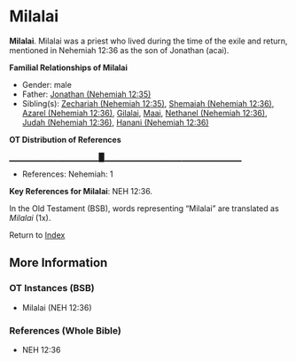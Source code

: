 # Milalai
**Milalai**. 
Milalai was a priest who lived during the time of the exile and return, mentioned in Nehemiah 12:36 as the son of Jonathan (acai). 




**Familial Relationships of Milalai**


* Gender: male
* Father: [Jonathan (Nehemiah 12:35)](Jonathan.12.md)
* Sibling(s): [Zechariah (Nehemiah 12:35)](Zechariah.28.md), [Shemaiah (Nehemiah 12:36)](Shemaiah.22.md), [Azarel (Nehemiah 12:36)](Azarel.5.md), [Gilalai](Gilalai.md), [Maai](Maai.md), [Nethanel (Nehemiah 12:36)](Nethanel.10.md), [Judah (Nehemiah 12:36)](Judah.8.md), [Hanani (Nehemiah 12:36)](Hanani.5.md)


**OT Distribution of References**

▁▁▁▁▁▁▁▁▁▁▁▁▁▁▁█▁▁▁▁▁▁▁▁▁▁▁▁▁▁▁▁▁▁▁▁▁▁▁
* References: Nehemiah: 1



**Key References for Milalai**: 
NEH 12:36. 


In the Old Testament (BSB), words representing “Milalai” are translated as 
*Milalai* (1x). 




Return to [Index](00-Index.md)

## More Information

### OT Instances (BSB)

* Milalai (NEH 12:36)



### References (Whole Bible)

* NEH 12:36




